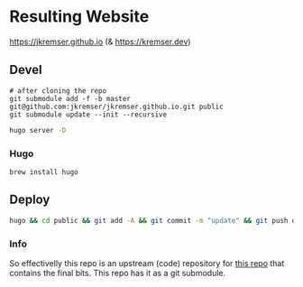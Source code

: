# Resulting Website
https://jkremser.github.io
(& https://kremser.dev)

## Devel

```
# after cloning the repo
git submodule add -f -b master git@github.com:jkremser/jkremser.github.io.git public
git submodule update --init --recursive
```

```bash
hugo server -D
```

### Hugo
```
brew install hugo
```

## Deploy
```bash
hugo && cd public && git add -A && git commit -m "update" && git push origin master
```


### Info
So effectivelly this repo is an upstream (code) repository for [this repo](https://github.com/jkremser/jkremser.github.io) that contains the final bits. This repo has it as a git submodule.